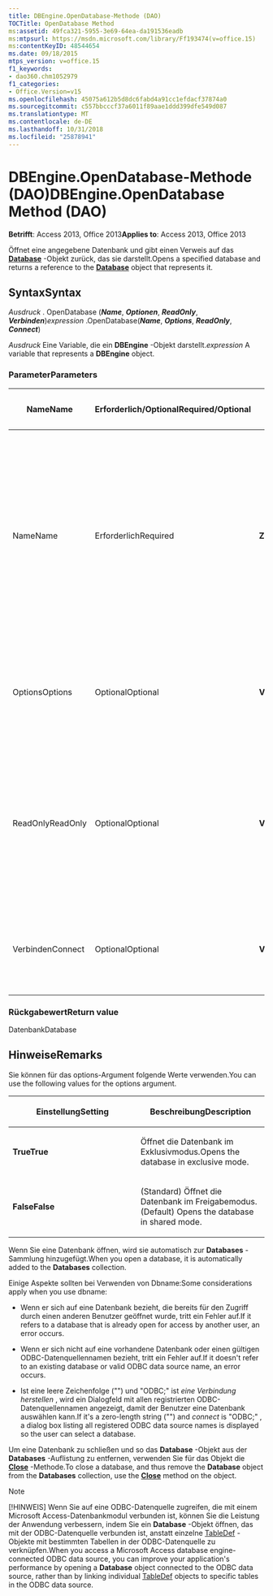 ```yaml
---
title: DBEngine.OpenDatabase-Methode (DAO)
TOCTitle: OpenDatabase Method
ms:assetid: 49fca321-5955-3e69-64ea-da191536eadb
ms:mtpsurl: https://msdn.microsoft.com/library/Ff193474(v=office.15)
ms:contentKeyID: 48544654
ms.date: 09/18/2015
mtps_version: v=office.15
f1_keywords:
- dao360.chm1052979
f1_categories:
- Office.Version=v15
ms.openlocfilehash: 45075a612b5d8dc6fabd4a91cc1efdacf37874a0
ms.sourcegitcommit: c557bbcccf37a6011f89aae1ddd399dfe549d087
ms.translationtype: MT
ms.contentlocale: de-DE
ms.lasthandoff: 10/31/2018
ms.locfileid: "25878941"
---
```

# <a name="dbengineopendatabase-method-dao"></a><span data-ttu-id="618f6-102">DBEngine.OpenDatabase-Methode (DAO)</span><span class="sxs-lookup"><span data-stu-id="618f6-102">DBEngine.OpenDatabase Method (DAO)</span></span>


<span data-ttu-id="618f6-103">**Betrifft**: Access 2013, Office 2013</span><span class="sxs-lookup"><span data-stu-id="618f6-103">**Applies to**: Access 2013, Office 2013</span></span>

<span data-ttu-id="618f6-104">Öffnet eine angegebene Datenbank und gibt einen Verweis auf das **[Database](database-object-dao.md)** -Objekt zurück, das sie darstellt.</span><span class="sxs-lookup"><span data-stu-id="618f6-104">Opens a specified database and returns a reference to the **[Database](database-object-dao.md)** object that represents it.</span></span>

## <a name="syntax"></a><span data-ttu-id="618f6-105">Syntax</span><span class="sxs-lookup"><span data-stu-id="618f6-105">Syntax</span></span>

<span data-ttu-id="618f6-106">*Ausdruck* . OpenDatabase (***Name***, ***Optionen***, ***ReadOnly***, ***Verbinden***)</span><span class="sxs-lookup"><span data-stu-id="618f6-106">*expression* .OpenDatabase(***Name***, ***Options***, ***ReadOnly***, ***Connect***)</span></span>

<span data-ttu-id="618f6-107">*Ausdruck* Eine Variable, die ein **DBEngine** -Objekt darstellt.</span><span class="sxs-lookup"><span data-stu-id="618f6-107">*expression* A variable that represents a **DBEngine** object.</span></span>

### <a name="parameters"></a><span data-ttu-id="618f6-108">Parameter</span><span class="sxs-lookup"><span data-stu-id="618f6-108">Parameters</span></span>

<table>
<colgroup>
<col style="width: 25%" />
<col style="width: 25%" />
<col style="width: 25%" />
<col style="width: 25%" />
</colgroup>
<thead>
<tr class="header">
<th><p><span data-ttu-id="618f6-109">Name</span><span class="sxs-lookup"><span data-stu-id="618f6-109">Name</span></span></p></th>
<th><p><span data-ttu-id="618f6-110">Erforderlich/Optional</span><span class="sxs-lookup"><span data-stu-id="618f6-110">Required/Optional</span></span></p></th>
<th><p><span data-ttu-id="618f6-111">Datentyp</span><span class="sxs-lookup"><span data-stu-id="618f6-111">Data Type</span></span></p></th>
<th><p><span data-ttu-id="618f6-112">Beschreibung</span><span class="sxs-lookup"><span data-stu-id="618f6-112">Description</span></span></p></th>
</tr>
</thead>
<tbody>
<tr class="odd">
<td><p><span data-ttu-id="618f6-113">Name</span><span class="sxs-lookup"><span data-stu-id="618f6-113">Name</span></span></p></td>
<td><p><span data-ttu-id="618f6-114">Erforderlich</span><span class="sxs-lookup"><span data-stu-id="618f6-114">Required</span></span></p></td>
<td><p><span data-ttu-id="618f6-115"><strong>Zeichenfolge</strong></span><span class="sxs-lookup"><span data-stu-id="618f6-115"><strong>String</strong></span></span></p></td>
<td><p><span data-ttu-id="618f6-p101">der Name einer vorhandenen Microsoft Access-Datenbankdatei oder der Datenquellenname (Data Source Name, DSN) einer ODBC-Datenquelle. Weitere Informationen zum Festlegen dieses Wertes finden Sie in der <strong><a href="connection-name-property-dao.md">Name</a></strong> -Eigenschaft.  </span><span class="sxs-lookup"><span data-stu-id="618f6-p101">the name of an existing Microsoft Access database file, or the data source name (DSN) of an ODBC data source. See the <strong><a href="connection-name-property-dao.md">Name</a></strong> property for more information about setting this value.</span></span></p></td>
</tr>
<tr class="even">
<td><p><span data-ttu-id="618f6-118">Options</span><span class="sxs-lookup"><span data-stu-id="618f6-118">Options</span></span></p></td>
<td><p><span data-ttu-id="618f6-119">Optional</span><span class="sxs-lookup"><span data-stu-id="618f6-119">Optional</span></span></p></td>
<td><p><span data-ttu-id="618f6-120"><strong>Variant</strong></span><span class="sxs-lookup"><span data-stu-id="618f6-120"><strong>Variant</strong></span></span></p></td>
<td><p><span data-ttu-id="618f6-121">Legt entsprechend der Angaben unter den Hinweisen verschiedene Optionen für die Datenbank fest.</span><span class="sxs-lookup"><span data-stu-id="618f6-121">Sets various options for the database, as specified in Remarks.</span></span></p></td>
</tr>
<tr class="odd">
<td><p><span data-ttu-id="618f6-122">ReadOnly</span><span class="sxs-lookup"><span data-stu-id="618f6-122">ReadOnly</span></span></p></td>
<td><p><span data-ttu-id="618f6-123">Optional</span><span class="sxs-lookup"><span data-stu-id="618f6-123">Optional</span></span></p></td>
<td><p><span data-ttu-id="618f6-124"><strong>Variant</strong></span><span class="sxs-lookup"><span data-stu-id="618f6-124"><strong>Variant</strong></span></span></p></td>
<td><p><span data-ttu-id="618f6-125"><strong>True</strong>, wenn Sie eine Datenbank nur mit Lesezugriff öffnen möchten, oder <strong>False</strong> (Standard), wenn Sie die Datenbank mit Lese-/Schreibzugriff öffnen möchten.</span><span class="sxs-lookup"><span data-stu-id="618f6-125"><strong>True</strong> if you want to open the database with read-only access, or <strong>False</strong> (default) if you want to open the database with read/write access.</span></span></p></td>
</tr>
<tr class="even">
<td><p><span data-ttu-id="618f6-126">Verbinden</span><span class="sxs-lookup"><span data-stu-id="618f6-126">Connect</span></span></p></td>
<td><p><span data-ttu-id="618f6-127">Optional</span><span class="sxs-lookup"><span data-stu-id="618f6-127">Optional</span></span></p></td>
<td><p><span data-ttu-id="618f6-128"><strong>Variant</strong></span><span class="sxs-lookup"><span data-stu-id="618f6-128"><strong>Variant</strong></span></span></p></td>
<td><p><span data-ttu-id="618f6-129">Gibt verschiedene Verbindungsinformationen an, einschließlich der Kenntwörter.</span><span class="sxs-lookup"><span data-stu-id="618f6-129">Specifies various connection information, including passwords.</span></span></p></td>
</tr>
</tbody>
</table>


### <a name="return-value"></a><span data-ttu-id="618f6-130">Rückgabewert</span><span class="sxs-lookup"><span data-stu-id="618f6-130">Return value</span></span>

<span data-ttu-id="618f6-131">Datenbank</span><span class="sxs-lookup"><span data-stu-id="618f6-131">Database</span></span>

## <a name="remarks"></a><span data-ttu-id="618f6-132">Hinweise</span><span class="sxs-lookup"><span data-stu-id="618f6-132">Remarks</span></span>

<span data-ttu-id="618f6-133">Sie können für das options-Argument folgende Werte verwenden.</span><span class="sxs-lookup"><span data-stu-id="618f6-133">You can use the following values for the options argument.</span></span>

<table>
<colgroup>
<col style="width: 50%" />
<col style="width: 50%" />
</colgroup>
<thead>
<tr class="header">
<th><p><span data-ttu-id="618f6-134">Einstellung</span><span class="sxs-lookup"><span data-stu-id="618f6-134">Setting</span></span></p></th>
<th><p><span data-ttu-id="618f6-135">Beschreibung</span><span class="sxs-lookup"><span data-stu-id="618f6-135">Description</span></span></p></th>
</tr>
</thead>
<tbody>
<tr class="odd">
<td><p><span data-ttu-id="618f6-136"><strong>True</strong></span><span class="sxs-lookup"><span data-stu-id="618f6-136"><strong>True</strong></span></span></p></td>
<td><p><span data-ttu-id="618f6-137">Öffnet die Datenbank im Exklusivmodus.</span><span class="sxs-lookup"><span data-stu-id="618f6-137">Opens the database in exclusive mode.</span></span></p></td>
</tr>
<tr class="even">
<td><p><span data-ttu-id="618f6-138"><strong>False</strong></span><span class="sxs-lookup"><span data-stu-id="618f6-138"><strong>False</strong></span></span></p></td>
<td><p><span data-ttu-id="618f6-139">(Standard) Öffnet die Datenbank im Freigabemodus.</span><span class="sxs-lookup"><span data-stu-id="618f6-139">(Default) Opens the database in shared mode.</span></span></p></td>
</tr>
</tbody>
</table>


<span data-ttu-id="618f6-140">Wenn Sie eine Datenbank öffnen, wird sie automatisch zur **Databases** -Sammlung hinzugefügt.</span><span class="sxs-lookup"><span data-stu-id="618f6-140">When you open a database, it is automatically added to the **Databases** collection.</span></span>

<span data-ttu-id="618f6-141">Einige Aspekte sollten bei Verwenden von Dbname:</span><span class="sxs-lookup"><span data-stu-id="618f6-141">Some considerations apply when you use dbname:</span></span>

  - <span data-ttu-id="618f6-142">Wenn er sich auf eine Datenbank bezieht, die bereits für den Zugriff durch einen anderen Benutzer geöffnet wurde, tritt ein Fehler auf.</span><span class="sxs-lookup"><span data-stu-id="618f6-142">If it refers to a database that is already open for access by another user, an error occurs.</span></span>

  - <span data-ttu-id="618f6-143">Wenn er sich nicht auf eine vorhandene Datenbank oder einen gültigen ODBC-Datenquellennamen bezieht, tritt ein Fehler auf.</span><span class="sxs-lookup"><span data-stu-id="618f6-143">If it doesn't refer to an existing database or valid ODBC data source name, an error occurs.</span></span>

  - <span data-ttu-id="618f6-144">Ist eine leere Zeichenfolge ("") und "ODBC;" ist *eine Verbindung herstellen* , wird ein Dialogfeld mit allen registrierten ODBC-Datenquellennamen angezeigt, damit der Benutzer eine Datenbank auswählen kann.</span><span class="sxs-lookup"><span data-stu-id="618f6-144">If it's a zero-length string ("") and *connect* is "ODBC;" , a dialog box listing all registered ODBC data source names is displayed so the user can select a database.</span></span>

<span data-ttu-id="618f6-145">Um eine Datenbank zu schließen und so das **Database** -Objekt aus der **Databases** -Auflistung zu entfernen, verwenden Sie für das Objekt die **[Close](connection-close-method-dao.md)** -Methode.</span><span class="sxs-lookup"><span data-stu-id="618f6-145">To close a database, and thus remove the **Database** object from the **Databases** collection, use the **[Close](connection-close-method-dao.md)** method on the object.</span></span>


> [!NOTE]
> <span data-ttu-id="618f6-146">[!HINWEIS] Wenn Sie auf eine ODBC-Datenquelle zugreifen, die mit einem Microsoft Access-Datenbankmodul verbunden ist, können Sie die Leistung der Anwendung verbessern, indem Sie ein **Database** -Objekt öffnen, das mit der ODBC-Datenquelle verbunden ist, anstatt einzelne [TableDef](tabledef-object-dao.md) -Objekte mit bestimmten Tabellen in der ODBC-Datenquelle zu verknüpfen.</span><span class="sxs-lookup"><span data-stu-id="618f6-146">When you access a Microsoft Access database engine-connected ODBC data source, you can improve your application's performance by opening a **Database** object connected to the ODBC data source, rather than by linking individual [TableDef](tabledef-object-dao.md) objects to specific tables in the ODBC data source.</span></span>


